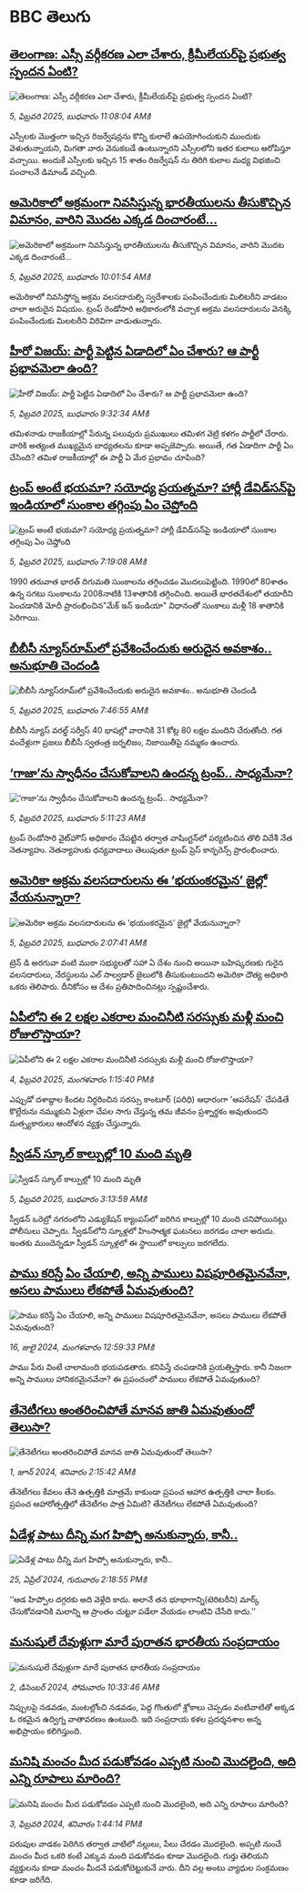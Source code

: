 # BBC తెలుగు## [తెలంగాణ: ఎస్సీ వర్గీకరణ ఎలా చేశారు, క్రీమీలేయర్‌పై ప్రభుత్వ స్పందన ఏంటి?](https://www.bbc.com/telugu/articles/c99y5m9pz3eo?at_campaign=githubrss)![తెలంగాణ: ఎస్సీ వర్గీకరణ ఎలా చేశారు, క్రీమీలేయర్‌పై ప్రభుత్వ స్పందన ఏంటి?](https://ichef.bbci.co.uk/ace/standard/240/cpsprodpb/512d/live/81c51b70-e3bc-11ef-bd1b-d536627785f2.jpg)_5, ఫిబ్రవరి 2025, బుధవారం 11:08:04 AMకి_ఎస్సీలకు మొత్తంగా ఇచ్చిన రిజర్వేషన్లను కొన్ని కులాలే ఉపయోగించుకుని ముందుకు వెళుతున్నాయని, మిగతా వారు వెనుకబడే ఉంటున్నారని ఎస్సీలలోని ఇతర కులాలు ఆరోపిస్తూ వచ్చాయి. అందుకే ఎస్సీలకు ఇచ్చిన 15 శాతం రిజర్వేషన్ ను తిరిగి కులాల మధ్య విభజించి పంచాలనే డిమాండ్ వచ్చింది.## [అమెరికాలో అక్రమంగా నివసిస్తున్న భారతీయులను తీసుకొచ్చిన విమానం, వారిని మొదట ఎక్కడ దించారంటే...](https://www.bbc.com/telugu/articles/cx2yv0qeeqno?at_campaign=githubrss)![అమెరికాలో అక్రమంగా నివసిస్తున్న భారతీయులను తీసుకొచ్చిన విమానం, వారిని మొదట ఎక్కడ దించారంటే...](https://ichef.bbci.co.uk/ace/standard/240/cpsprodpb/84c0/live/8ba98ad0-e3b3-11ef-bd1b-d536627785f2.jpg)_5, ఫిబ్రవరి 2025, బుధవారం 10:01:54 AMకి_అమెరికాలో నివసిస్తోన్న అక్రమ వలసదారుల్ని స్వదేశాలకు పంపించేందుకు మిలిటరీని వాడటం చాలా అరుదైన విషయం. ట్రంప్ రెండోసారి అధికారంలోకి వచ్చాక  అక్రమ వలసదారులను వెనక్కి పంపించేందుకు మిలటరీని విరివిగా వాడుతున్నారు.## [హీరో విజయ్: పార్టీ పెట్టిన ఏడాదిలో ఏం చేశారు? ఆ పార్టీ ప్రభావమెలా ఉంది?](https://www.bbc.com/telugu/articles/c4g3xqdy1p0o?at_campaign=githubrss)![హీరో విజయ్: పార్టీ పెట్టిన ఏడాదిలో ఏం చేశారు? ఆ పార్టీ ప్రభావమెలా ఉంది?](https://ichef.bbci.co.uk/ace/standard/240/cpsprodpb/1f15/live/26e97dc0-e3a5-11ef-a819-277e390a7a08.jpg)_5, ఫిబ్రవరి 2025, బుధవారం 9:32:34 AMకి_తమిళనాడు రాజకీయాల్లో పేరున్న పలువురు ప్రముఖులు తమిళగ వెట్రి కళగం పార్టీలో చేరారు. వారికి అత్యంత ముఖ్యమైన బాధ్యతలను కూడా అప్పజెప్పారు. అయితే, గత ఏడాదిగా పార్టీ ఏం చేసింది? తమిళ రాజకీయాల్లో ఈ పార్టీ ఏ మేర ప్రభావం చూపింది?## [ట్రంప్ అంటే భయమా? సయోధ్య ప్రయత్నమా? హార్లీ డేవిడ్‌సన్‌పై ఇండియాలో సుంకాల తగ్గింపు ఏం చెప్తోంది](https://www.bbc.com/telugu/articles/c4g9x8vey2vo?at_campaign=githubrss)![ట్రంప్ అంటే భయమా? సయోధ్య ప్రయత్నమా? హార్లీ డేవిడ్‌సన్‌పై ఇండియాలో సుంకాల తగ్గింపు ఏం చెప్తోంది](https://ichef.bbci.co.uk/ace/standard/240/cpsprodpb/519b/live/facc0a50-e38b-11ef-a6db-51cc957ad0c9.jpg)_5, ఫిబ్రవరి 2025, బుధవారం 7:19:08 AMకి_1990 తరువాత భారత్ దిగుమతి సుంకాలను తగ్గించడం మొదలుపెట్టింది. 1990లో 80శాతం ఉన్న సగటు సుంకాలను 2008నాటికి 13శాతానికి తగ్గించింది. అయితే భారతదేశంలో తయారీని పెంచడానికి  మోదీ ప్రారంభించిన"మేక్ ఇన్  ఇండియా" విధానంతో  సుంకాలు మళ్లీ 18 శాతానికి పెరిగాయి.## [బీబీసీ న్యూస్‌రూమ్‌‌లో ప్రవేశించేందుకు అరుదైన అవకాశం.. అనుభూతి చెందండి](https://www.bbc.com/telugu/articles/cn4x9r7ndzwo?at_campaign=githubrss)![బీబీసీ న్యూస్‌రూమ్‌‌లో ప్రవేశించేందుకు అరుదైన అవకాశం.. అనుభూతి చెందండి](https://ichef.bbci.co.uk/ace/standard/240/cpsprodpb/8c29/live/a39c2f00-d23b-11ef-94cb-5f844ceb9e30.png)_5, ఫిబ్రవరి 2025, బుధవారం 7:46:55 AMకి_బీబీసీ న్యూస్ వరల్డ్ సర్వీస్ 40 భాషల్లో వారానికి 31 కోట్ల 80 లక్షల మందిని చేరుతోంది. 
గత వందేళ్లుగా ప్రజలు బీబీసీ స్వతంత్ర జర్నలిజం, నిజాయితీపై నమ్మకం ఉంచారు.## [‘గాజా’ను స్వాధీనం చేసుకోవాలని ఉందన్న ట్రంప్.. సాధ్యమేనా?](https://www.bbc.com/telugu/articles/cx2pwqypwlvo?at_campaign=githubrss)![‘గాజా’ను స్వాధీనం చేసుకోవాలని ఉందన్న ట్రంప్.. సాధ్యమేనా?](https://ichef.bbci.co.uk/ace/standard/240/cpsprodpb/eb2e/live/7ddd6db0-e37f-11ef-93a2-c5af718c473b.jpg)_5, ఫిబ్రవరి 2025, బుధవారం 5:11:23 AMకి_ట్రంప్ రెండోసారి వైట్‌హౌస్‌ అధికారం చేపట్టిన తర్వాత వాషింగ్టన్‌లో పర్యటించిన తొలి విదేశీ నేత నెతన్యాహు. నెతన్యాహుకు ధన్యవాదాలు తెలుపుతూ ట్రంప్ ప్రెస్ కాన్ఫరెన్స్ ప్రారంభించారు.## [అమెరికా అక్రమ వలసదారులను ఈ ‘భయంకరమైన’ జైల్లో వేయనున్నారా?](https://www.bbc.com/telugu/articles/c8r54xel03go?at_campaign=githubrss)![అమెరికా అక్రమ వలసదారులను ఈ ‘భయంకరమైన’ జైల్లో వేయనున్నారా?](https://ichef.bbci.co.uk/ace/standard/240/cpsprodpb/49d3/live/348ed210-e362-11ef-b8bf-d7774055f478.jpg)_5, ఫిబ్రవరి 2025, బుధవారం 2:07:41 AMకి_ట్రెన్ డి అరగువా వంటి ముఠా సభ్యులతో సహా ఏ దేశం నుంచి అయినా బహిష్కరణకు గురైన వలసదారులు, నేరస్థులను ఎల్ సాల్వడార్ జైలులోకి తీసుకుంటుందని అమెరికా దౌత్య అధికారి ఒకరు తెలిపారు. దీనికోసం ఆ దేశం ప్రతిపాదించినట్లు స్పష్టంచేశారు.## [ఏపీలోని ఈ 2 లక్షల ఎకరాల మంచినీటి సరస్సుకు మళ్లీ మంచి రోజులొస్తాయా?](https://www.bbc.com/telugu/articles/c5yve41lpp7o?at_campaign=githubrss)![ఏపీలోని ఈ 2 లక్షల ఎకరాల మంచినీటి సరస్సుకు మళ్లీ మంచి రోజులొస్తాయా?](https://ichef.bbci.co.uk/ace/standard/240/cpsprodpb/3a90/live/5f925930-e2fb-11ef-bd1b-d536627785f2.jpg)_4, ఫిబ్రవరి 2025, మంగళవారం 1:15:40 PMకి_ఎప్పుడో దశాబ్దాల కిందట నిర్ధరించిన సరస్సు కాంటూర్ (పరిధి) ఆధారంగా 'ఆపరేషన్‌' చేపడితే కొల్లేరును నమ్ముకుని ఏళ్లుగా చేపల సాగు చేస్తున్న తమ జీవనం ప్రశ్నార్థకం అవుతుందని మత్స్యకారులు ఆందోళన వ్యక్తం చేస్తున్నారు.## [ స్వీడన్ స్కూల్‌ కాల్పుల్లో 10 మంది మృతి](https://www.bbc.com/telugu/articles/cr531d2ylz8o?at_campaign=githubrss)![ స్వీడన్ స్కూల్‌ కాల్పుల్లో 10 మంది మృతి](https://ichef.bbci.co.uk/ace/standard/240/cpsprodpb/683d/live/c079d040-e367-11ef-bd1b-d536627785f2.jpg)_5, ఫిబ్రవరి 2025, బుధవారం 3:13:59 AMకి_స్వీడన్ ఒరెబ్రో నగరంలోని ఎడ్యుకేషన్ క్యాంపస్‌లో జరిగిన కాల్పుల్లో 10 మంది చనిపోయినట్లు పోలీసులు చెప్పారు.
స్వీడన్‌‌లోని స్కూళ్లలో హింసాత్మక ఘటనలు జరగడం చాలా అరుదు. 
ఇంతకు ముందెన్నడూ స్వీడన్‌  స్కూళ్లలో ఈ స్థాయిలో కాల్పులు జరగలేదు.## [పాము కరిస్తే ఏం చేయాలి, అన్ని పాములు విషపూరితమైనవేనా, అసలు పాములు లేకపోతే ఏమవుతుంది?](https://www.bbc.com/telugu/articles/cy68v5px787o?at_campaign=githubrss)![పాము కరిస్తే ఏం చేయాలి, అన్ని పాములు విషపూరితమైనవేనా, అసలు పాములు లేకపోతే ఏమవుతుంది?](https://ichef.bbci.co.uk/ace/standard/240/cpsprodpb/2b4a/live/9ebd6700-4367-11ef-99bd-e3de731921ae.jpg)_16, జులై 2024, మంగళవారం 12:59:33 PMకి_పాము పేరు వింటే చాలామంది భయపడతారు. కనిపిస్తే చంపడానికి ప్రయత్నిస్తారు. కానీ నిజంగా అన్ని పాములు హానికరమైనవేనా? ఈ ప్రపంచంలో పాములు లేకపోతే ఏమవుతుంది?## [తేనెటీగలు అంతరించిపోతే మానవ జాతి ఏమవుతుందో తెలుసా?](https://www.bbc.com/telugu/articles/clee3p3lzvxo?at_campaign=githubrss)![తేనెటీగలు అంతరించిపోతే మానవ జాతి ఏమవుతుందో తెలుసా?](https://ichef.bbci.co.uk/ace/standard/240/cpsprodpb/c493/live/e4dfab00-1f6b-11ef-80aa-699d54c46324.jpg)_1, జూన్ 2024, శనివారం 2:15:42 AMకి_తేనెటీగలు కేవలం తేనె ఉత్పత్తికి మాత్రమే కాకుండా ప్రపంచ ఆహార ఉత్పత్తికి చాలా కీలకం. ప్రపంచ ఆహారోత్పత్తిలో తేనెటీగల పాత్ర ఏమిటి? తేనెటీగలు లేకపోతే ఏమవుతుంది?## [ఏడేళ్ల పాటు దీన్ని మగ హిప్పో అనుకున్నారు, కానీ..](https://www.bbc.com/telugu/articles/c4n160yk0ylo?at_campaign=githubrss)![ఏడేళ్ల పాటు దీన్ని మగ హిప్పో అనుకున్నారు, కానీ..](https://ichef.bbci.co.uk/ace/standard/240/cpsprodpb/e37f/live/c97dde00-02ff-11ef-82e8-cd354766a224.jpg)_25, ఏప్రిల్ 2024, గురువారం 2:18:55 PMకి_‘‘ఆడ హిప్పోల దగ్గరకు అది వెళ్లేది కాదు. అలానే తన భూభాగాన్ని(టెరిటరీని) మార్క్ చేసుకోవడానికి మలాన్ని ఆ ప్రాంతం చుట్టూ పడేలా వేయడం లాంటివి చేసేది కాదు.’’## [మనుషులే దేవుళ్లుగా మారే పురాతన భారతీయ సంప్రదాయం](https://www.bbc.com/telugu/articles/cvg73x7p22do?at_campaign=githubrss)![మనుషులే దేవుళ్లుగా మారే పురాతన భారతీయ సంప్రదాయం](https://ichef.bbci.co.uk/ace/standard/240/cpsprodpb/66bf/live/97bb71e0-afff-11ef-bdf5-b7cb2fa86e10.jpg)_2, డిసెంబర్ 2024, సోమవారం 10:33:46 AMకి_నిప్పులపై నడవడం, మంటల్లోంచి నడవడం, పెద్ద గొంతులో శ్లోకాలు చెప్పడం వంటివాటితో అక్కడ ఓ రకమైన ఉద్విగ్న వాతావరణం ఉంటుంది. ఇది సంప్రదాయ కళల ప్రదర్శనశాల అన్న అభిప్రాయం కలిగిస్తుంది.## [మనిషి మంచం మీద పడుకోవడం ఎప్పటి నుంచి మొదలైంది, అది ఎన్ని రూపాలు మారింది?](https://www.bbc.com/telugu/articles/cjk6edmdyrro?at_campaign=githubrss)![మనిషి మంచం మీద పడుకోవడం ఎప్పటి నుంచి మొదలైంది, అది ఎన్ని రూపాలు మారింది?](https://ichef.bbci.co.uk/ace/standard/240/cpsprodpb/5b17/live/29ab2f70-bea5-11ee-896d-39d9bd3cadbb.png)_3, ఫిబ్రవరి 2024, శనివారం 1:44:14 PMకి_పరుపుల వాడకం పెరిగిన తర్వాత వాటిలో నల్లులు, పేలు చేరడం మొదలైంది. అప్పటి నుంచే మంచం మీద ఒకరి కంటే ఎక్కువ మంది పడుకోవడం కూడా మొదలైంది. 
గుర్తు తెలియని వ్యక్తులను కూడా మంచం మీదనే పడుకోబెట్టుకునే వారు. దీని వల్ల అంటు వ్యాధుల సంక్రమణం కూడా జరిగేది.